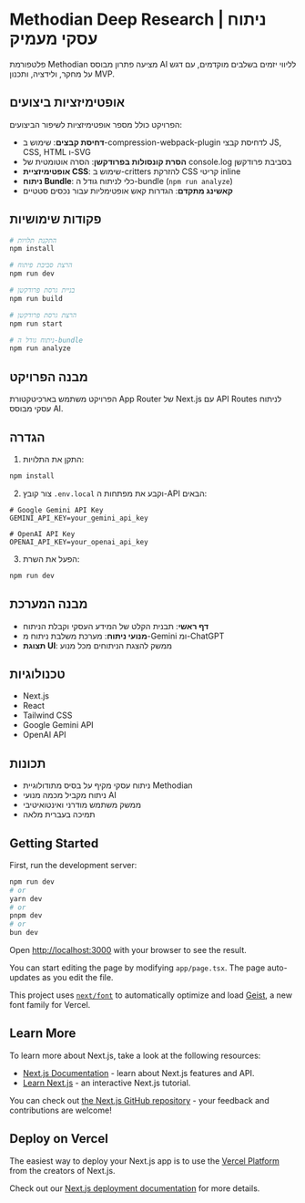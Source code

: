 # Methodian Deep Research | ניתוח עסקי מעמיק

פלטפורמת Methodian מציעה פתרון מבוסס AI לליווי יזמים בשלבים מוקדמים, עם דגש על מחקר, ולידציה, ותכנון MVP.

## אופטימיזציות ביצועים

הפרויקט כולל מספר אופטימיזציות לשיפור הביצועים:

- **דחיסת קבצים**: שימוש ב-compression-webpack-plugin לדחיסת קבצי JS, CSS, HTML ו-SVG
- **הסרת קונסולות בפרודקשן**: הסרה אוטומטית של console.log בסביבת פרודקשן
- **אופטימיזציית CSS**: שימוש ב-critters להזרקת CSS קריטי inline
- **ניתוח Bundle**: כלי לניתוח גודל ה-bundle (`npm run analyze`)
- **קאשינג מתקדם**: הגדרות קאש אופטימליות עבור נכסים סטטיים

## פקודות שימושיות

```bash
# התקנת תלויות
npm install

# הרצת סביבת פיתוח
npm run dev

# בניית גרסת פרודקשן
npm run build

# הרצת גרסת פרודקשן
npm run start

# ניתוח גודל ה-bundle
npm run analyze
```

## מבנה הפרויקט

הפרויקט משתמש בארכיטקטורת App Router של Next.js עם API Routes לניתוח עסקי מבוסס AI.

## הגדרה

1. התקן את התלויות:

```bash
npm install
```

2. צור קובץ `.env.local` וקבע את מפתחות ה-API הבאים:

```
# Google Gemini API Key
GEMINI_API_KEY=your_gemini_api_key

# OpenAI API Key
OPENAI_API_KEY=your_openai_api_key
```

3. הפעל את השרת:

```bash
npm run dev
```

## מבנה המערכת

- **דף ראשי**: תבנית הקלט של המידע העסקי וקבלת הניתוח
- **מנועי ניתוח**: מערכת משלבת ניתוח מ-Gemini ומ-ChatGPT
- **תצוגת UI**: ממשק להצגת הניתוחים מכל מנוע

## טכנולוגיות

- Next.js
- React
- Tailwind CSS
- Google Gemini API
- OpenAI API

## תכונות

- ניתוח עסקי מקיף על בסיס מתודולוגיית Methodian
- ניתוח מקביל מכמה מנועי AI
- ממשק משתמש מודרני ואינטואיטיבי
- תמיכה בעברית מלאה

## Getting Started

First, run the development server:

```bash
npm run dev
# or
yarn dev
# or
pnpm dev
# or
bun dev
```

Open [http://localhost:3000](http://localhost:3000) with your browser to see the result.

You can start editing the page by modifying `app/page.tsx`. The page auto-updates as you edit the file.

This project uses [`next/font`](https://nextjs.org/docs/app/building-your-application/optimizing/fonts) to automatically optimize and load [Geist](https://vercel.com/font), a new font family for Vercel.

## Learn More

To learn more about Next.js, take a look at the following resources:

- [Next.js Documentation](https://nextjs.org/docs) - learn about Next.js features and API.
- [Learn Next.js](https://nextjs.org/learn) - an interactive Next.js tutorial.

You can check out [the Next.js GitHub repository](https://github.com/vercel/next.js) - your feedback and contributions are welcome!

## Deploy on Vercel

The easiest way to deploy your Next.js app is to use the [Vercel Platform](https://vercel.com/new?utm_medium=default-template&filter=next.js&utm_source=create-next-app&utm_campaign=create-next-app-readme) from the creators of Next.js.

Check out our [Next.js deployment documentation](https://nextjs.org/docs/app/building-your-application/deploying) for more details.
